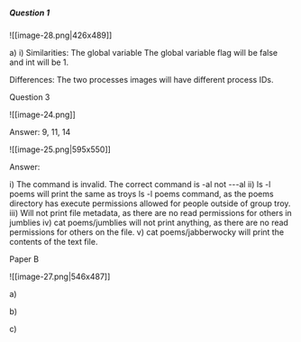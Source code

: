 ##### Question 1
![[image-28.png|426x489]]

a) 
i) 
Similarities:
The global variable 
The global variable flag will be false and int will be 1. 

Differences:
The two processes images will have different process IDs. 











Question 3

![[image-24.png]]

Answer: 9, 11, 14

![[image-25.png|595x550]]

Answer: 

i) The command is invalid. The correct command is -al not ---al 
ii) ls -l poems will print the same as troys ls -l poems command, as the poems directory has execute permissions allowed for people outside of group troy. 
iii) Will not print file metadata, as there are no read permissions for others in jumblies
iv) cat poems/jumblies will not print anything, as there are no read permissions for others on the file. 
v) cat poems/jabberwocky will print the contents of the text file. 

Paper B

![[image-27.png|546x487]]

a) 

b)

c)